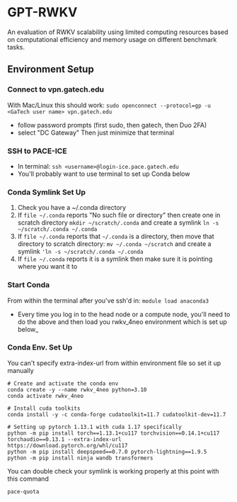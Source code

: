 # GPT-RWKV
An evaluation of RWKV scalability using limited computing resources based on computational efficiency and memory usage on different benchmark tasks.


## Environment Setup
### Connect to vpn.gatech.edu

With Mac/Linux this should work:
`sudo openconnect --protocol=gp -u <GaTech user name> vpn.gatech.edu`
- follow password prompts (first sudo, then gatech, then Duo 2FA)
- select "DC Gateway"
Then just minimize that terminal

### SSH to PACE-ICE
- In terminal: `ssh <username>@login-ice.pace.gatech.edu`
- You'll probably want to use terminal to set up Conda below

### Conda Symlink Set Up

1) Check you have a ~/.conda directory
2) If `file ~/.conda` reports "No such file or directory" then create one in scratch directory `mkdir ~/scratch/.conda` and create a symlink `ln -s ~/scratch/.conda ~/.conda`
3) If `file ~/.conda` reports that `~/.conda` is a directory, then move that directory to scratch directory: `mv ~/.conda ~/scratch` and create a symlink `'ln -s ~/scratch/.conda ~/.conda`
4) If `file ~/.conda` reports it is a symlink then make sure it is pointing where you want it to 

### Start Conda
From within the terminal after you've ssh'd in: `module load anaconda3`
- Every time you log in to the head node or a compute node, you'll need to do the above and then load you rwkv_4neo environment which is set up below_

### Conda Env. Set Up
You can't specify extra-index-url from within environment file so set it up manually
```
# Create and activate the conda env
conda create -y --name rwkv_4neo python=3.10
conda activate rwkv_4neo

# Install cuda toolkits
conda install -y -c conda-forge cudatoolkit=11.7 cudatoolkit-dev=11.7 

# Setting up pytorch 1.13.1 with cuda 1.17 specifically
python -m pip install torch==1.13.1+cu117 torchvision==0.14.1+cu117 torchaudio==0.13.1 --extra-index-url https://download.pytorch.org/whl/cu117
python -m pip install deepspeed==0.7.0 pytorch-lightning==1.9.5
python -m pip install ninja wandb transformers
```

You can double check your symlink is working properly at this point with this command
```
pace-quota
```
